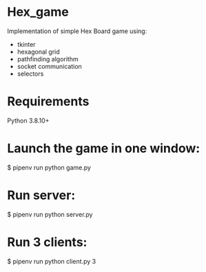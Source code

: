 # Hex_game
Implementation of simple Hex Board game using:
 - tkinter  
 - hexagonal grid 
 - pathfinding algorithm  
 - socket communication  
 - selectors  
# Requirements
Python 3.8.10+  
# Launch the game in one window:
$ pipenv run python game.py
# Run server:
$ pipenv run python server.py
# Run 3 clients:
$ pipenv run python client.py 3  
